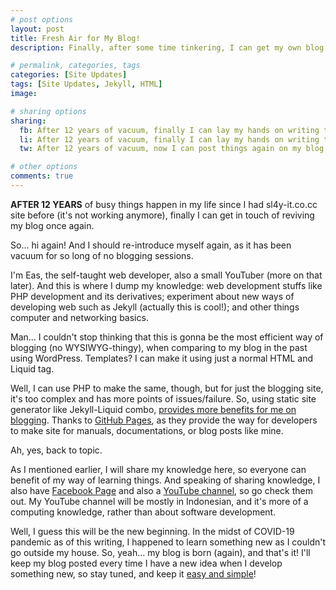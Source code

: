 ```yaml
---
# post options
layout: post
title: Fresh Air for My Blog!
description: Finally, after some time tinkering, I can get my own blog up and running again.

# permalink, categories, tags
categories: [Site Updates]
tags: [Site Updates, Jekyll, HTML]
image: 

# sharing options
sharing:
  fb: After 12 years of vacuum, finally I can lay my hands on writing things on my blog again!
  li: After 12 years of vacuum, finally I can lay my hands on writing things on my blog again!
  tw: After 12 years of vacuum, now I can post things again on my blog!

# other options
comments: true
---
```


**AFTER 12 YEARS** of busy things happen in my life since I had sl4y-it.co.cc site before (it's not working anymore), finally I can get in touch of reviving my blog once again.

So... hi again! And I should re-introduce myself again, as it has been vacuum for so long of no blogging sessions.

I'm Eas, the self-taught web developer, also a small YouTuber (more on that later). And this is where I dump my knowledge: web development stuffs like PHP development and its derivatives; experiment about new ways of developing web such as Jekyll (actually this is cool!); and other things computer and networking basics.

Man... I couldn't stop thinking that this is gonna be the most efficient way of blogging (no WYSIWYG-thingy), when comparing to my blog in the past using WordPress. Templates? I can make it using just a normal HTML and Liquid tag.

Well, I can use PHP to make the same, though, but for just the blogging site, it's too complex and has more points of issues/failure. So, using static site generator like Jekyll-Liquid combo, [provides more benefits for me on blogging](https://learn.cloudcannon.com/jekyll/why-use-a-static-site-generator/). Thanks to [GitHub Pages](https://pages.github.com), as they provide the way for developers to make site for manuals, documentations, or blog posts like mine.

Ah, yes, back to topic.

As I mentioned earlier, I will share my knowledge here, so everyone can benefit of my way of learning things. And speaking of sharing knowledge, I also have [Facebook Page](https://facebook.com/Eas.EasyAndSimple/) and also a [YouTube channel](https://www.youtube.com/channel/UCwW62q1NEy-jq2_RkjegoAQ), so go check them out. My YouTube channel will be mostly in Indonesian, and it's more of a computing knowledge, rather than about software development.

Well, I guess this will be the new beginning. In the midst of COVID-19 pandemic as of this writing, I happened to learn something new as I couldn't go outside my house. So, yeah... my blog is born (again), and that's it! I'll keep my blog posted every time I have a new idea when I develop something new, so stay tuned, and keep it [easy and simple](https://eas.web.id)!